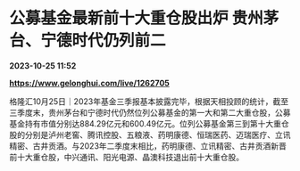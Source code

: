 # 公募基金最新前十大重仓股出炉 贵州茅台、宁德时代仍列前二

**2023-10-25 11:52**

**https://www.gelonghui.com/live/1262705**

格隆汇10月25日｜2023年基金三季报基本披露完毕，根据天相投顾的统计，截至三季度末，贵州茅台和宁德时代仍然位列公募基金的第一大和第二大重仓股，公募基金持有市值分别达884.29亿元和600.49亿元。位列公募基金第三到第十大重仓股的分别是泸州老窖、腾讯控股、五粮液、药明康德、恒瑞医药、迈瑞医疗、立讯精密、古井贡酒。与2023年二季度末相比，药明康德、立讯精密、古井贡酒新晋前十大重仓股，中兴通讯、阳光电源、晶澳科技退出前十大重仓股。